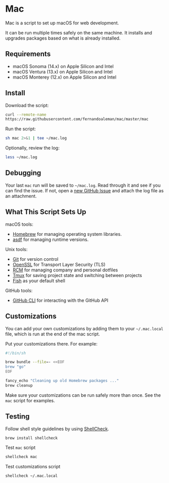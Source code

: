 # Mac

Mac is a script to set up macOS for web development.

It can be run multiple times safely on the same machine. It installs and
upgrades packages based on what is already installed.

## Requirements

* macOS Sonoma (14.x) on Apple Silicon and Intel
* macOS Ventura (13.x) on Apple Silicon and Intel
* macOS Monterey (12.x) on Apple Silicon and Intel

## Install

Download the script:

```sh
curl --remote-name
https://raw.githubusercontent.com/fernandoaleman/mac/master/mac
```

Run the script:

```sh
sh mac 2>&1 | tee ~/mac.log
```

Optionally, review the log:

```sh
less ~/mac.log
```

## Debugging

Your last `mac` run will be saved to `~/mac.log`. Read through it and see if
you can find the issue. If not, open a [new GitHub
Issue](https://github.com/fernandoaleman/mac/issues/new) and attach the log file
as an attachment.

## What This Script Sets Up

macOS tools:

* [Homebrew] for managing operating system libraries.
* [asdf] for managing runtime versions.

[Homebrew]: http://brew.sh/
[asdf]: https://asdf-vm.com

Unix tools:

* [Git] for version control
* [OpenSSL] for Transport Layer Security (TLS)
* [RCM] for managing company and personal dotfiles
* [Tmux] for saving project state and switching between projects
* [Fish] as your default shell

[Git]: https://git-scm.com/
[OpenSSL]: https://www.openssl.org/
[RCM]: https://github.com/thoughtbot/rcm
[Tmux]: https://tmux.github.io/
[Fish]: https://www.fishshell.com/

GitHub tools:

* [GitHub CLI] for interacting with the GitHub API

[GitHub CLI]: https://cli.github.com/

## Customizations

You can add your own customizations by adding them to your `~/.mac.local`
file, which is run at the end of the mac script.

Put your customizations there.
For example:

```sh
#!/bin/sh

brew bundle --file=- <<EOF
brew "go"
EOF

fancy_echo "Cleaning up old Homebrew packages ..."
brew cleanup
```

Make sure your customizations can be run safely more than once.
See the `mac` script for examples.

## Testing

Follow shell style guidelines by using [ShellCheck].

```sh
brew install shellcheck
```

[ShellCheck]: https://www.shellcheck.net/about.html

Test `mac` script

```sh
shellcheck mac
```

Test customizations script

```sh
shellcheck ~/.mac.local
```
